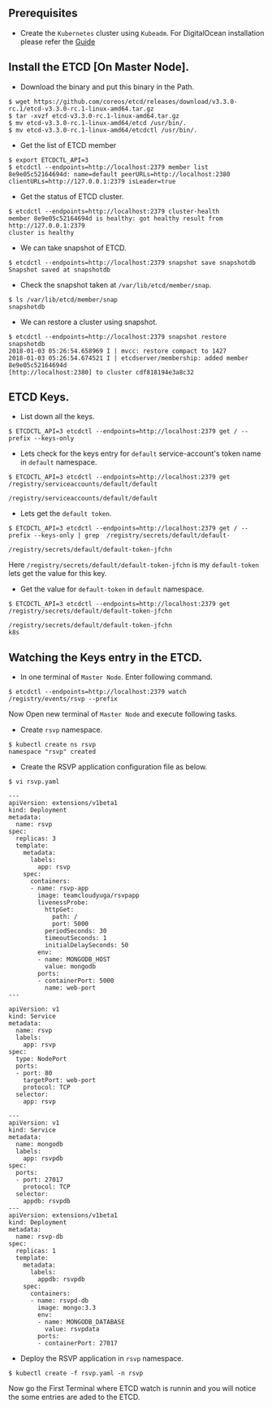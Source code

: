 ## Prerequisites
- Create the `Kubernetes` cluster using `Kubeadm`. For DigitalOcean installation please refer the [Guide](/3-KubernetesInstallation/2-DigitalOcean/lab.md)

## Install the ETCD [On Master Node].
- Download the binary and put this binary in the Path.
```
$ wget https://github.com/coreos/etcd/releases/download/v3.3.0-rc.1/etcd-v3.3.0-rc.1-linux-amd64.tar.gz
$ tar -xvzf etcd-v3.3.0-rc.1-linux-amd64.tar.gz
$ mv etcd-v3.3.0-rc.1-linux-amd64/etcd /usr/bin/.
$ mv etcd-v3.3.0-rc.1-linux-amd64/etcdctl /usr/bin/.
```

- Get the list of ETCD member
```
$ export ETCDCTL_API=3
$ etcdctl --endpoints=http://localhost:2379 member list
8e9e05c52164694d: name=default peerURLs=http://localhost:2380 
clientURLs=http://127.0.0.1:2379 isLeader=true
```

- Get the status of ETCD cluster.
```
$ etcdctl --endpoints=http://localhost:2379 cluster-health
member 8e9e05c52164694d is healthy: got healthy result from http://127.0.0.1:2379
cluster is healthy
```

- We can take snapshot of ETCD.
```
$ etcdctl --endpoints=http://localhost:2379 snapshot save snapshotdb
Snapshot saved at snapshotdb
```

- Check the snapshot taken at `/var/lib/etcd/member/snap`.
```
$ ls /var/lib/etcd/member/snap
snapshotdb
```

- We can restore a cluster using snapshot.
```
$ etcdctl --endpoints=http://localhost:2379 snapshot restore snapshotdb
2018-01-03 05:26:54.658969 I | mvcc: restore compact to 1427
2018-01-03 05:26:54.674521 I | etcdserver/membership: added member 8e9e05c52164694d 
[http://localhost:2380] to cluster cdf818194e3a8c32
```

## ETCD Keys.

- List down all the keys.
```
$ ETCDCTL_API=3 etcdctl --endpoints=http://localhost:2379 get / --prefix --keys-only
```

- Lets check for the keys entry for `default` service-account's token name in `default` namespace.
```
$ ETCDCTL_API=3 etcdctl --endpoints=http://localhost:2379 get /registry/serviceaccounts/default/default

/registry/serviceaccounts/default/default

```

- Lets get the `default token`.
```
$ ETCDCTL_API=3 etcdctl --endpoints=http://localhost:2379 get / --prefix --keys-only | grep  /registry/secrets/default/default-

/registry/secrets/default/default-token-jfchn
```
Here `/registry/secrets/default/default-token-jfchn` is my `default-token` lets get the value for this key.

- Get the value for `default-token` in `default` namespace.
```
$ ETCDCTL_API=3 etcdctl --endpoints=http://localhost:2379 get /registry/secrets/default/default-token-jfchn

/registry/secrets/default/default-token-jfchn
k8s
```

## Watching the Keys entry in the ETCD.

- In one terminal of `Master Node`. Enter following command.
```
$ etcdctl --endpoints=http://localhost:2379 watch /registry/events/rsvp --prefix
```

Now Open new terminal of `Master Node` and execute following tasks.

- Create `rsvp` namespace.
```
$ kubectl create ns rsvp
namespace "rsvp" created
```

- Create the RSVP application configuration file as below.
```
$ vi rsvp.yaml

---
apiVersion: extensions/v1beta1
kind: Deployment
metadata:
  name: rsvp
spec:
  replicas: 3
  template:
    metadata:
      labels:
        app: rsvp
    spec:
      containers:
      - name: rsvp-app
        image: teamcloudyuga/rsvpapp
        livenessProbe:
          httpGet:
            path: /
            port: 5000
          periodSeconds: 30
          timeoutSeconds: 1
          initialDelaySeconds: 50
        env:
        - name: MONGODB_HOST
          value: mongodb
        ports:
        - containerPort: 5000
          name: web-port
---

apiVersion: v1
kind: Service
metadata:
  name: rsvp
  labels:
    app: rsvp
spec:
  type: NodePort
  ports:
  - port: 80
    targetPort: web-port
    protocol: TCP
  selector:
    app: rsvp

---
apiVersion: v1
kind: Service
metadata:
  name: mongodb
  labels:
    app: rsvpdb
spec:
  ports:
  - port: 27017
    protocol: TCP
  selector:
    appdb: rsvpdb
---
apiVersion: extensions/v1beta1
kind: Deployment
metadata:
  name: rsvp-db
spec:
  replicas: 1
  template:
    metadata:
      labels:
        appdb: rsvpdb
    spec:
      containers:
      - name: rsvpd-db
        image: mongo:3.3
        env:
        - name: MONGODB_DATABASE
          value: rsvpdata
        ports:
        - containerPort: 27017
```

- Deploy the RSVP application in `rsvp` namespace.
```
$ kubectl create -f rsvp.yaml -n rsvp
```

Now go the First Terminal where ETCD watch is runnin and you will notice the some entries are aded to the ETCD.
